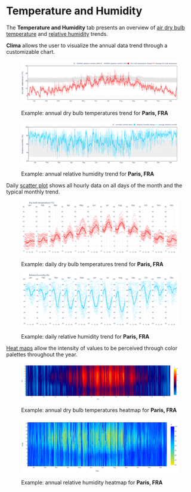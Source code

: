# Temperature and Humidity

The **Temperature and Humidity** tab presents an overview of [air dry bulb temperature](temperatures-explained.md) and [relative humidity](relative-humidity-explained.md) trends.

**Clima** allows the user to visualize the annual data trend through a customizable chart.&#x20;

<figure><img src="../../../.gitbook/assets/CBEClima_Paris.MontSouris_FRA_tdb_yearly_t_rh_tab.png" alt=""><figcaption><p>Example: annual dry bulb temperatures trend for <strong>Paris, FRA</strong></p></figcaption></figure>

<figure><img src="../../../.gitbook/assets/CBEClima_Paris.MontSouris_FRA_rh_yearly_t_rh_tab.png" alt=""><figcaption><p>Example: annual relative humidity trend for <strong>Paris, FRA</strong></p></figcaption></figure>

Daily [scatter plot](https://en.wikipedia.org/wiki/Scatter\_plot) shows all hourly data on all days of the month and the typical monthly trend.

<figure><img src="../../../.gitbook/assets/CBEClima_Paris.MontSouris_FRA_tdb_daily_t_rh_tab.svg" alt=""><figcaption><p>Example: daily dry bulb temperatures trend for <strong>Paris, FRA</strong></p></figcaption></figure>

<figure><img src="../../../.gitbook/assets/CBEClima_Paris.MontSouris_FRA_rh_daily_t_rh_tab.svg" alt=""><figcaption><p>Example: daily relative humidity trend for <strong>Paris, FRA</strong></p></figcaption></figure>

[Heat maps](https://en.wikipedia.org/wiki/Heat\_map) allow the intensity of values to be perceived through color palettes throughout the year.

<figure><img src="../../../.gitbook/assets/CBEClima_Paris.MontSouris_FRA_tdb_heatmap_t_rh_tab.svg" alt=""><figcaption><p>Example: annual dry bulb temperatures heatmap for <strong>Paris, FRA</strong></p></figcaption></figure>

<figure><img src="../../../.gitbook/assets/CBEClima_Paris.MontSouris_FRA_rh_heatmap_t_rh_tab.svg" alt=""><figcaption><p>Example: annual relative humidity heatmap for <strong>Paris, FRA</strong></p></figcaption></figure>
